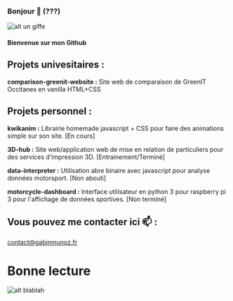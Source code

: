 ### Bonjour 👋 (???)

![alt un giffe](https://media.giphy.com/media/uHox9Jm5TyTPa/giphy.gif "Title")

#### Bienvenue sur mon Github


## Projets univesitaires :
**comparison-greenit-website :**
Site web de comparaison de GreenIT Occitanes en vanilla HTML+CSS


## Projets personnel :
**kwikanim :**
Librairie homemade javascript + CSS pour faire des animations simple sur son site. [En cours]

**3D-hub :**
Site web/application web de mise en relation de particuliers pour des services d'impression 3D. [Entrainement/Terminé]

**data-interpreter :**
Utilisation abre binaire avec javascript pour analyse données motorsport. [Non abouti]

**motorcycle-dashboard :**
Interface utilisateur en python 3 pour raspberry pi 3 pour l'affichage de données sportives. [Non terminé]




## Vous pouvez me contacter ici 📫 :

contact@gabinmunoz.fr


# Bonne lecture 
![alt blablah](https://media.giphy.com/media/FQyQEYd0KlYQ/giphy.gif)

